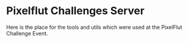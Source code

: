 # Pixelflut Challenges Server

Here is the place for the tools and utils which were used at the PixelFlut Challenge Event.
